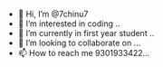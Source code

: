- 👋 Hi, I’m @7chinu7
- 👀 I’m interested in coding ..
- 🌱 I’m currently in first year student ..
- 💞️ I’m looking to collaborate on ...
- 📫 How to reach me 9301933422...

<!---
7chinu7/7chinu7 is a ✨ special ✨ repository because its `README.md` (this file) appears on your GitHub profile.
You can click the Preview link to take a look at your changes.
--->
